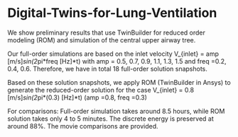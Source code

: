 # Digital-Twins-for-Lung-Ventilation
We show preliminary results that use TwinBuilder for reduced order modeling (ROM) and simulation of the central upper airway tree.

Our full-order simulations are based on the inlet velocity 
V_{inlet} = amp [m/s]*sin(2*pi*freq [Hz]*t)
with amp = 0.5, 0.7, 0.9, 1.1, 1.3, 1.5 and 
     freq =0.2, 0.4, 0.6.
Therefore, we have in total 18 full-order solution snapshots.

Based on these solution snapshots, we apply ROM (TwinBuilder in Ansys) to generate the reduced-order solution for the case 
V_{inlet} = 0.8 [m/s]*sin(2*pi*(0.3) [Hz]*t)   (amp =0.8, freq =0.3)

For comparisons: Full-order simulation takes around 8.5 hours, while ROM solution takes only 4 to 5 minutes. The discrete energy 
is preserved at around 88%. The movie comparisons are provided.
